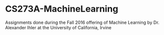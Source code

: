 # CS273A-MachineLearning
Assignments done during the Fall 2016 offering of Machine Learning by Dr. Alexander Ihler at the University of California, Irvine
